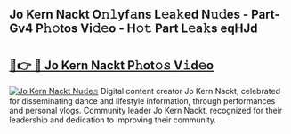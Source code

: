 ## Jo Kern Nackt O𝚗𝚕yf𝚊ns L𝚎a𝚔ed N𝚞𝚍es - Part-Gv4 P𝚑𝚘tos Vi𝚍𝚎o - H𝚘𝚝 Part L𝚎a𝚔s eqHJd

# <h2><a href="http://kf9iiu.oniu.top/?m=Jo+Kern+Nackt">🔗👉 🔴 Jo Kern Nackt P𝚑ot𝚘𝚜 V𝚒d𝚎o</a></h2>

[![Jo Kern Nackt Nu𝚍e𝚜](https://i.imgur.com/0qMVB7G.gif)](http://kf9iiu.oniu.top/?m=Jo+Kern+Nackt)
Digital content creator Jo Kern Nackt, celebrated for disseminating dance and lifestyle information, through performances and personal vlogs. Community leader Jo Kern Nackt, recognized for their leadership and dedication to improving their community.  
